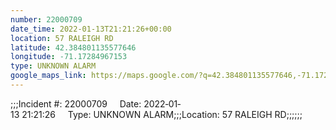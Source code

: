 ```yaml
---
number: 22000709
date_time: 2022-01-13T21:21:26+00:00
location: 57 RALEIGH RD
latitude: 42.384801135577646
longitude: -71.17284967153
type: UNKNOWN ALARM
google_maps_link: https://maps.google.com/?q=42.384801135577646,-71.17284967153
---
```


;;;Incident #: 22000709     Date: 2022‐01‐13 21:21:26     Type: UNKNOWN ALARM;;;Location: 57 RALEIGH RD;;;;;;
